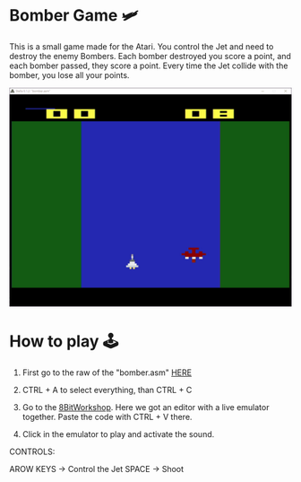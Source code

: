 # Bomber Game 🛩

This is a small game made for the Atari. You control the Jet and need to destroy the enemy Bombers. Each bomber destroyed you score a point, and each bomber passed, they score a point. Every time the Jet collide with the bomber, you lose all your points.

![Bomber Gamer GIF](https://github.com/lucpena/Atari2600/blob/master/9.%20Bomber%20(Game)/ss/bomber.gif)

# How to play 🕹

1. First go to the raw of the "bomber.asm" [HERE](https://raw.githubusercontent.com/lucpena/Atari2600/master/9.%20Bomber%20(Game)/bomber.asm)

2. CTRL + A to select everything, than CTRL + C

3. Go to the [8BitWorkshop](https://8bitworkshop.com/v3.5.1). Here we got an editor with a live emulator together. Paste the code with CTRL + V there.

4. Click in the emulator to play and activate the sound.

CONTROLS:

AROW KEYS -> Control the Jet
SPACE -> Shoot
